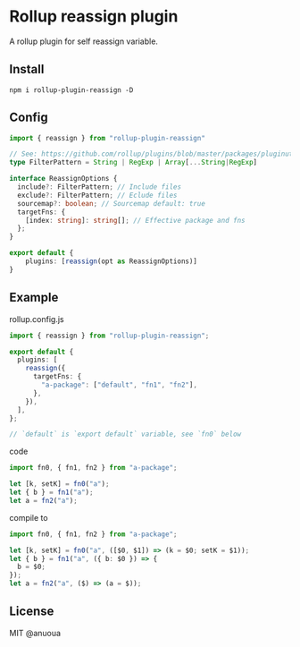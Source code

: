 # Rollup reassign plugin

A rollup plugin for self reassign variable.

## Install

```shell
npm i rollup-plugin-reassign -D
```

## Config

```typescript
import { reassign } from "rollup-plugin-reassign"

// See: https://github.com/rollup/plugins/blob/master/packages/pluginutils/README.md#createfilter
type FilterPattern = String | RegExp | Array[...String|RegExp]

interface ReassignOptions {
  include?: FilterPattern; // Include files
  exclude?: FilterPattern; // Eclude files
  sourcemap?: boolean; // Sourcemap default: true
  targetFns: {
    [index: string]: string[]; // Effective package and fns
  };
}

export default {
    plugins: [reassign(opt as ReassignOptions)]
}
```

## Example

rollup.config.js

```typescript
import { reassign } from "rollup-plugin-reassign";

export default {
  plugins: [
    reassign({
      targetFns: {
        "a-package": ["default", "fn1", "fn2"],
      },
    }),
  ],
};

// `default` is `export default` variable, see `fn0` below
```

code

```typescript
import fn0, { fn1, fn2 } from "a-package";

let [k, setK] = fn0("a");
let { b } = fn1("a");
let a = fn2("a");
```

compile to

```typescript
import fn0, { fn1, fn2 } from "a-package";

let [k, setK] = fn0("a", ([$0, $1]) => (k = $0; setK = $1));
let { b } = fn1("a", ({ b: $0 }) => {
  b = $0;
});
let a = fn2("a", ($) => (a = $));
```

## License

MIT @anuoua
